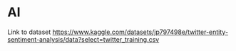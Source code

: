 # AI

Link to dataset https://www.kaggle.com/datasets/jp797498e/twitter-entity-sentiment-analysis/data?select=twitter_training.csv
